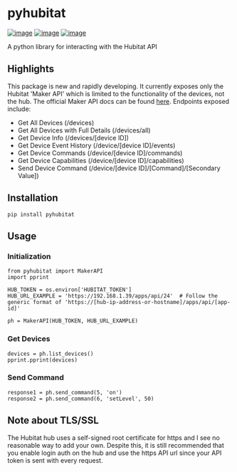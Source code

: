 # pyhubitat
[![image](https://img.shields.io/pypi/v/pyhubitat.png)](https://pypi.org/project/pyhubitat/)
[![image](https://img.shields.io/pypi/pyversions/pyhubitat.png)](https://pypi.org/project/pyhubitat/)
[![image](https://img.shields.io/pypi/l/pyhubitat.png)](https://pypi.org/project/pyhubitat/)

A python library for interacting with the Hubitat API

## Highlights
This package is new and rapidly developing.  It currently exposes only the Hubitat 'Maker API' which is limited to the functionality of the devices, not the hub.  The official Maker API docs can be found [here](https://docs.hubitat.com/index.php?title=Maker_API).
Endpoints exposed include:
- Get All Devices (/devices)
- Get All Devices with Full Details (/devices/all)
- Get Device Info (/devices/[device ID])
- Get Device Event History (/device/[device ID]/events)
- Get Device Commands (/device/[device ID]/commands)
- Get Device Capabilities (/device/[device ID]/capabilities)
- Send Device Command (/device/[device ID]/[Command]/[Secondary Value])

## Installation
`pip install pyhubitat`

## Usage
### Initialization
```
from pyhubitat import MakerAPI
import pprint

HUB_TOKEN = os.environ['HUBITAT_TOKEN']
HUB_URL_EXAMPLE = 'https://192.168.1.39/apps/api/24'  # Follow the generic format of 'https://[hub-ip-address-or-hostname]/apps/api/[app-id]'

ph = MakerAPI(HUB_TOKEN, HUB_URL_EXAMPLE)
```

### Get Devices
```
devices = ph.list_devices()
pprint.pprint(devices)
```

### Send Command
```
response1 = ph.send_command(5, 'on')
response2 = ph.send_command(6, 'setLevel', 50)
```

## Note about TLS/SSL
The Hubitat hub uses a self-signed root certificate for https and I see no reasonable way to add your own.  Despite this, it is still recommended that you enable login auth on the hub and use the https API url since your API token is sent with every request.